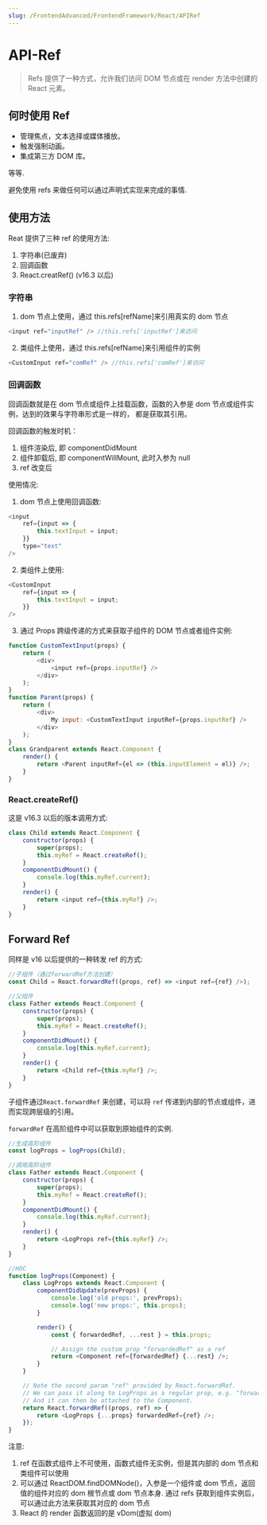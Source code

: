 ```yaml
---
slug: /FrontendAdvanced/FrontendFramework/React/APIRef
---
```

# API-Ref


> Refs 提供了一种方式，允许我们访问 DOM 节点或在 render 方法中创建的 React 元素。

## 何时使用 Ref

-   管理焦点，文本选择或媒体播放。
-   触发强制动画。
-   集成第三方 DOM 库。

等等.

避免使用 refs 来做任何可以通过声明式实现来完成的事情.

## 使用方法

Reat 提供了三种 ref 的使用方法:

1. 字符串(已废弃)
2. 回调函数
3. React.creatRef() (v16.3 以后)

### 字符串

1. dom 节点上使用，通过 this.refs[refName]来引用真实的 dom 节点

```js
<input ref="inputRef" /> //this.refs['inputRef']来访问
```

2. 类组件上使用，通过 this.refs[refName]来引用组件的实例

```js
<CustomInput ref="comRef" /> //this.refs['comRef']来访问
```

### 回调函数

回调函数就是在 dom 节点或组件上挂载函数，函数的入参是 dom 节点或组件实例，达到的效果与字符串形式是一样的，
都是获取其引用。

回调函数的触发时机：

1. 组件渲染后, 即 componentDidMount
2. 组件卸载后, 即 componentWillMount, 此时入参为 null
3. ref 改变后

使用情况:

1. dom 节点上使用回调函数:

```js
<input
    ref={input => {
        this.textInput = input;
    }}
    type="text"
/>
```

2. 类组件上使用:

```js
<CustomInput
    ref={input => {
        this.textInput = input;
    }}
/>
```

3. 通过 Props 跨级传递的方式来获取子组件的 DOM 节点或者组件实例:

```js
function CustomTextInput(props) {
    return (
        <div>
            <input ref={props.inputRef} />
        </div>
    );
}
function Parent(props) {
    return (
        <div>
            My input: <CustomTextInput inputRef={props.inputRef} />
        </div>
    );
}
class Grandparent extends React.Component {
    render() {
        return <Parent inputRef={el => (this.inputElement = el)} />;
    }
}
```

### React.createRef()

这是 v16.3 以后的版本调用方式:

```js
class Child extends React.Component {
    constructor(props) {
        super(props);
        this.myRef = React.createRef();
    }
    componentDidMount() {
        console.log(this.myRef.current);
    }
    render() {
        return <input ref={this.myRef} />;
    }
}
```

## Forward Ref

同样是 v16 以后提供的一种转发 ref 的方式:

```js
//子组件（通过forwardRef方法创建）
const Child = React.forwardRef((props, ref) => <input ref={ref} />);

//父组件
class Father extends React.Component {
    constructor(props) {
        super(props);
        this.myRef = React.createRef();
    }
    componentDidMount() {
        console.log(this.myRef.current);
    }
    render() {
        return <Child ref={this.myRef} />;
    }
}
```

子组件通过`React.forwardRef` 来创建，可以将 `ref` 传递到内部的节点或组件，进而实现跨层级的引用。

`forwardRef` 在高阶组件中可以获取到原始组件的实例.

```js
//生成高阶组件
const logProps = logProps(Child);

//调用高阶组件
class Father extends React.Component {
    constructor(props) {
        super(props);
        this.myRef = React.createRef();
    }
    componentDidMount() {
        console.log(this.myRef.current);
    }
    render() {
        return <LogProps ref={this.myRef} />;
    }
}

//HOC
function logProps(Component) {
    class LogProps extends React.Component {
        componentDidUpdate(prevProps) {
            console.log('old props:', prevProps);
            console.log('new props:', this.props);
        }

        render() {
            const { forwardedRef, ...rest } = this.props;

            // Assign the custom prop "forwardedRef" as a ref
            return <Component ref={forwardedRef} {...rest} />;
        }
    }

    // Note the second param "ref" provided by React.forwardRef.
    // We can pass it along to LogProps as a regular prop, e.g. "forwardedRef"
    // And it can then be attached to the Component.
    return React.forwardRef((props, ref) => {
        return <LogProps {...props} forwardedRef={ref} />;
    });
}
```

注意:

1.  ref 在函数式组件上不可使用，函数式组件无实例，但是其内部的 dom 节点和类组件可以使用
2.  可以通过 ReactDOM.findDOMNode()，入参是一个组件或 dom 节点，返回值的组件对应的 dom 根节点或 dom 节点本身. 通过 refs 获取到组件实例后，可以通过此方法来获取其对应的 dom 节点
3.  React 的 render 函数返回的是 vDom(虚拟 dom)
